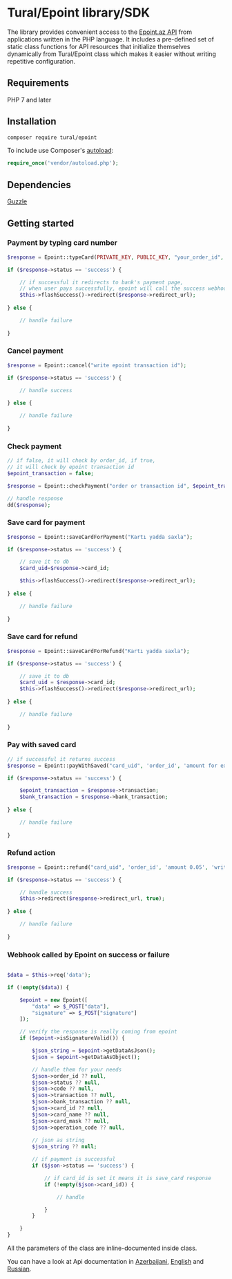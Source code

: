 # Tural/Epoint library/SDK

The library provides convenient access to the [Epoint.az API](https://epoint.az) from applications written in the PHP language. It includes a pre-defined set of static class functions for API resources that initialize themselves dynamically from Tural/Epoint class
which makes it easier without writing repetitive configuration.

## Requirements

PHP 7 and later

## Installation

```bash
composer require tural/epoint
```

To include use Composer's [autoload](https://getcomposer.org/doc/01-basic-usage.md#autoloading):

```php
require_once('vendor/autoload.php');
```

## Dependencies

[Guzzle](https://github.com/php-http/guzzle6-adapter)

## Getting started

### Payment by typing card number

```php
$response = Epoint::typeCard(PRIVATE_KEY, PUBLIC_KEY, "your_order_id", '0.01', 'Test payment');

if ($response->status == 'success') {

    // if successful it redirects to bank's payment page,
    // when user pays successfully, epoint will call the success webhook you provided
    $this->flashSuccess()->redirect($response->redirect_url);
    
} else {

    // handle failure
    
}
```

### Cancel payment

```php
$response = Epoint::cancel("write epoint transaction id");

if ($response->status == 'success') {

    // handle success
    
} else {

    // handle failure
    
}
```

### Check payment

```php
// if false, it will check by order_id, if true,
// it will check by epoint transaction id
$epoint_transaction = false;

$response = Epoint::checkPayment("order or transaction id", $epoint_transaction);

// handle response
dd($response);
```

### Save card for payment

```php
$response = Epoint::saveCardForPayment("Kartı yadda saxla");

if ($response->status == 'success') {

    // save it to db
    $card_uid=$response->card_id;

    $this->flashSuccess()->redirect($response->redirect_url);
    
} else {

    // handle failure
    
}
```

### Save card for refund

```php
$response = Epoint::saveCardForRefund("Kartı yadda saxla");

if ($response->status == 'success') {

    // save it to db
    $card_uid = $response->card_id;
    $this->flashSuccess()->redirect($response->redirect_url);
    
} else {

    // handle failure
    
}
```

### Pay with saved card

```php
// if successful it returns success
$response = Epoint::payWithSaved("card_uid", 'order_id', 'amount for ex. 0.01', 'write description');

if ($response->status == 'success') {

    $epoint_transaction = $response->transaction;
    $bank_transaction = $response->bank_transaction;
    
} else {

    // handle failure
    
}
```

### Refund action

```php
$response = Epoint::refund("card_uid", 'order_id', 'amount 0.05', 'write description');

if ($response->status == 'success') {

    // handle success
    $this->redirect($response->redirect_url, true);
    
} else {

    // handle failure
    
}
```

### Webhook called by Epoint on success or failure

```php

$data = $this->req('data');

if (!empty($data)) {

    $epoint = new Epoint([
        "data" => $_POST["data"], 
        "signature" => $_POST["signature"]
    ]);

    // verify the response is really coming from epoint
    if ($epoint->isSignatureValid()) {

        $json_string = $epoint->getDataAsJson();
        $json = $epoint->getDataAsObject();

        // handle them for your needs
        $json->order_id ?? null,
        $json->status ?? null, 
        $json->code ?? null, 
        $json->transaction ?? null, 
        $json->bank_transaction ?? null, 
        $json->card_id ?? null, 
        $json->card_name ?? null, 
        $json->card_mask ?? null, 
        $json->operation_code ?? null, 
        
        // json as string
        $json_string ?? null;

        // if payment is successful
        if ($json->status == 'success') {

            // if card_id is set it means it is save_card response
            if (!empty($json->card_id)) {

                // handle

            }
        }

    }
}
```

All the parameters of the class are inline-documented inside class.

You can have a look at Api documentation in [Azerbaijani](https://github.com/tural-esger/epoint/blob/master/Epoint-API-AZ.pdf), [English](https://github.com/tural-esger/epoint/blob/20932cf52bdbcb9b3457df6a4886f1f32a546772/Epoint-API-ENG.pdf) and [Russian](https://github.com/tural-esger/epoint/blob/master/Epoint-API-RU.pdf).
